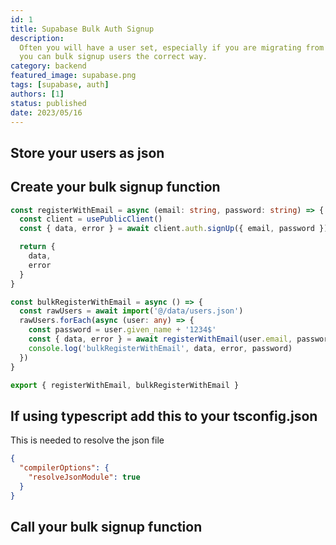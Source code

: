 ```yaml
---
id: 1
title: Supabase Bulk Auth Signup
description:
  Often you will have a user set, especially if you are migrating from another system. This is how
  you can bulk signup users the correct way.
category: backend
featured_image: supabase.png
tags: [supabase, auth]
authors: [1]
status: published
date: 2023/05/16
---
```


## Store your users as json

## Create your bulk signup function

```ts
const registerWithEmail = async (email: string, password: string) => {
  const client = usePublicClient()
  const { data, error } = await client.auth.signUp({ email, password })

  return {
    data,
    error
  }
}

const bulkRegisterWithEmail = async () => {
  const rawUsers = await import('@/data/users.json')
  rawUsers.forEach(async (user: any) => {
    const password = user.given_name + '1234$'
    const { data, error } = await registerWithEmail(user.email, password)
    console.log('bulkRegisterWithEmail', data, error, password)
  })
}

export { registerWithEmail, bulkRegisterWithEmail }
```

## If using typescript add this to your tsconfig.json

This is needed to resolve the json file

```json
{
  "compilerOptions": {
    "resolveJsonModule": true
  }
}
```

## Call your bulk signup function
